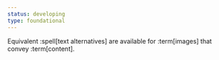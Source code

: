 ```yaml
---
status: developing
type: foundational
---
```


Equivalent :spell[text alternatives] are available for :term[images] that convey :term[content].
